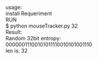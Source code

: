 usage: <br />
install Requeriment <br />
RUN  <br />
$ python mouseTracker.py 32 <br />
Result: <br />
Random 32bit entropy: <br />
 00000011100101011110010101001110 <br />
len is: 32 <br />
